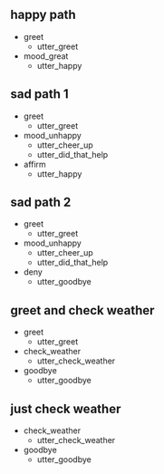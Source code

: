 <!-- version: "3.1"

stories: -->

## happy path
<!-- steps: -->
* greet
  - utter_greet
* mood_great
  - utter_happy

## sad path 1
<!-- steps: -->
* greet
  - utter_greet
* mood_unhappy
  - utter_cheer_up
  - utter_did_that_help
* affirm
  - utter_happy

## sad path 2
  <!-- steps: -->
* greet
  - utter_greet
* mood_unhappy
  - utter_cheer_up
  - utter_did_that_help
* deny
  - utter_goodbye

## greet and check weather
* greet
  - utter_greet
* check_weather
  - utter_check_weather
* goodbye
  - utter_goodbye

## just check weather
* check_weather
  - utter_check_weather
* goodbye
  - utter_goodbye


